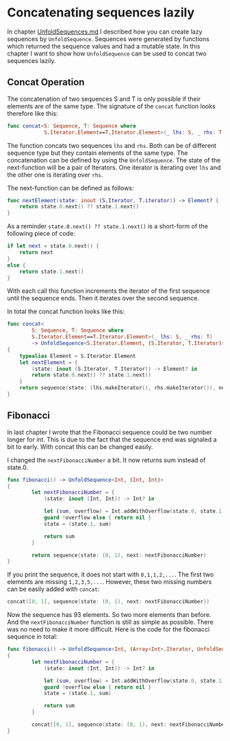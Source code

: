 # Concatenating sequences lazily
In chapter [UnfoldSequences.md][1] I described how you can create lazy sequences by `UnfoldSequence`. Sequences were generated by functions which returned the sequence values and had a mutable state.
In this chapter I want to show how `UnfoldSequence` can be used to concat two sequences lazily.

## Concat Operation
The concatenation of two sequences S and T is only possible if their elements are of the same type. The signature of the `concat` function looks therefore like this:

```Swift
func concat<S: Sequence, T: Sequence where
            S.Iterator.Element==T.Iterator.Element>(_ lhs: S, _ rhs: T) -> Result
``` 

The function concats two sequences `lhs` and `rhs`. Both can be of different sequence type but they contain elements of the same type. The concatenation can be defined by using the  `UnfoldSequence`. The state of the next-function will be a pair of Iterators. One iterator is iterating over `lhs` and the other one is iterating over  `rhs`.

The next-function can be defined as follows:

```Swift
func nextElement(state: inout (S.Iterator, T.iterator)) -> Element? {
    return state.0.next() ?? state.1.next()
}
```

As a reminder `state.0.next() ?? state.1.next()` is a short-form of the following piece of code:

```Swift
if let next = state.0.next() {
    return next
}
else {
    return state.1.next()
}
```

With each call this function increments the iterator of the first sequence until the sequence ends. Then it iterates over the second sequence.

In total the concat function looks like this:

```Swift
func concat<
        S: Sequence, T: Sequence where 
        S.Iterator.Element==T.Iterator.Element>(_ lhs: S, _ rhs: T)
        -> UnfoldSequence<S.Iterator.Element, (S.Iterator, T.Iterator)>
{
    typealias Element = S.Iterator.Element
    let nextElement = {
        (state: inout (S.Iterator, T.Iterator)) -> Element? in
        return state.0.next() ?? state.1.next()
    }
    return sequence(state: (lhs.makeIterator(), rhs.makeIterator()), next: nextElement)
}
```

## Fibonacci
In last chapter I wrote that the Fibonacci sequence could be two number longer for int. This is due to the fact that the sequence end was signaled a bit to early. With concat this can be changed easily.

I changed the `nextFibonacciNumber` a bit. It now returns sum instead of state.0.

```Swift
func fibonacci() -> UnfoldSequence<Int, (Int, Int)>
{
        let nextFibonacciNumber = {
            (state: inout (Int, Int)) -> Int? in

            let (sum, overflow) = Int.addWithOverflow(state.0, state.1)
            guard !overflow else { return nil }
            state = (state.1, sum)

            return sum
        }

        return sequence(state: (0, 1), next: nextFibonacciNumber)
}
```

If you print the sequence, it does not start with `0,1,1,2,...`. The first two elements are missing `1,2,3,5,...`. However, these two missing numbers can be easily added with `concat`:

```Swift
concat([0, 1], sequence(state: (0, 1), next: nextFibonacciNumber))
```

Now the sequence has 93 elements. So two more elements than before. And the `nextFibonacciNumber` function is still as simple as possible. There was no need to make it more difficult. Here is the code for the fibonacci sequence in total:

```Swift
func fibonacci() -> UnfoldSequence<Int, (Array<Int>.Iterator, UnfoldSequence<Int, (Int, Int)>.Iterator)>
{
        let nextFibonacciNumber = {
            (state: inout (Int, Int)) -> Int? in

            let (sum, overflow) = Int.addWithOverflow(state.0, state.1)
            guard !overflow else { return nil }
            state = (state.1, sum)

            return sum
        }

        concat([0, 1], sequence(state: (0, 1), next: nextFibonacciNumber))
}
```

[1]:	UnfoldSequences.md "UnfoldSequences.md"